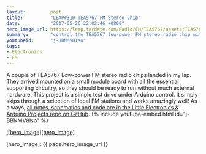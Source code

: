 ```yaml
---
layout:         post
title:          "LEAP#310 TEA5767 FM Stereo Chip"
date:           "2017-05-26 22:02:46 +0800"
hero_image_url: https://leap.tardate.com/Radio/FM/TEA5767/assets/TEA5767_build.jpg
summary:        "control the TEA5767 low-power FM stereo radio chip with an Arduino"
youtubeid:      "j-BBNMV8Iso"
tags:
- Electronics
- FM
---
```


A couple of TEA5767 Low-power FM stereo radio chips landed in my lap. They arrived mounted on a small module board with all the essential supporting circuitry, so they should be ready to run without much external hardware.
This project is a simple test drive under Arduino control.
It simply skips through a selection of local FM stations and works amazingly well!
As always, [all notes, schematics and code are in the Little Electronics & Arduino Projects repo on GitHub][project].
{% include youtube-embed.html id="j-BBNMV8Iso" %}

[![hero_image][hero_image]][project]

[leap]: https://leap.tardate.com
[project]: https://github.com/tardate/LittleArduinoProjects/tree/master/Radio/FM/TEA5767
[hero_image]: {{ page.hero_image_url }}
